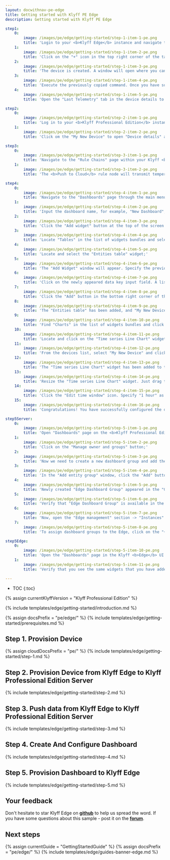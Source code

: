 ```yaml
---
layout: docwithnav-pe-edge
title: Getting started with Klyff PE Edge
description: Getting started with Klyff PE Edge

step1:
    0:
        image: /images/pe/edge/getting-started/step-1-item-1-pe.png
        title: 'Login to your <b>Klyff Edge</b> instance and navigate to the "Entities" section -> "Devices" page;'
    1:
        image: /images/pe/edge/getting-started/step-1-item-2-pe.png
        title: 'Click on the "+" icon in the top right corner of the table and select "Add new device". Enter a name for the device, for example, "My New Device". No other changes are required at this time. Click "Add" to create the device;'
    2:
        image: /images/pe/edge/getting-started/step-1-item-3-pe.png
        title: 'The device is created. A window will open where you can check the device&#39;s connection to Klyff Edge. Select the messaging protocol and your operating system. Install the necessary client tools and copy the command;'
    3:
        image: /images/pe/edge/getting-started/step-1-item-4-pe.png
        title: 'Execute the previously copied command. Once you have successfully published the "temperature" readings, the device state should be changed from "Inactive" to "Active" and you should see the published "temperature" readings. Now, close the connectivity window;'
    4:
        image: /images/pe/edge/getting-started/step-1-item-5-pe.png
        title: 'Open the "Last Telemetry" tab in the device details to check the received telemetry.'

step2:
    0:
        image: /images/pe/edge/getting-started/step-2-item-1-pe.png
        title: 'Log in to your <b>Klyff Professional Edition</b> instance and navigate to the "Devices" page. Confirm that the device "My New Device" has been created on the Klyff Community Edition cloud;'
    1:
        image: /images/pe/edge/getting-started/step-2-item-2-pe.png
        title: 'Click om the "My New Device" to open "Device details" and navigate to the "Relations" tab. Switch the direction from "From" to "To" to view the relation to the Edge that provisioned this device.'

step3:
    0:
        image: /images/pe/edge/getting-started/step-3-item-1-pe.png
        title: 'Navigate to the "Rule Chains" page within your Klyff <b>Edge</b> instance and open the "Edge Root Rule Chain".'
    1:
        image: /images/pe/edge/getting-started/step-3-item-2-pe.png
        title: 'The <b>Push to Cloud</b> rule node will transmit temperature time series data to the cloud once it has been stored in the local database.'

step4:
    0:
        image: /images/pe/edge/getting-started/step-4-item-1-pe.png
        title: 'Navigate to the "Dashboards" page through the main menu on the left of the screen. Then, click the "+" sign in the upper right corner of the screen, and select "Create new dashboard" from the drop-down menu;'
    1:
        image: /images/pe/edge/getting-started/step-4-item-2-pe.png
        title: 'Input the dashboard name, for example, "New Dashboard", and click "Add" to create the dashboard;'
    2:
        image: /images/pe/edge/getting-started/step-4-item-3-pe.png
        title: 'Click the "Add widget" button at the top of the screen or click the large "Add new widget" icon in the center of the screen (if this is your first widget on this dashboard);'
    3:
        image: /images/pe/edge/getting-started/step-4-item-4-pe.png
        title: 'Locate "Tables" in the list of widgets bundles and select this menu item;'
    4:
        image: /images/pe/edge/getting-started/step-4-item-5-pe.png
        title: 'Locate and select the "Entities table" widget;'
    5:
        image: /images/pe/edge/getting-started/step-4-item-6-pe.png
        title: 'The "Add Widget" window will appear. Specify the previously created device "My New Device" in the "Device" field. The “name” key has already been added to the “Columns” section, which is responsible for the column with the device name. You need to add another column that will display the value of the "temperature" key. To do this, click "Add column" to add a new field to enter the data key;'
    6:
        image: /images/pe/edge/getting-started/step-4-item-7-pe.png
        title: 'Click on the newly appeared data key input field. A list of available data keys will open. Select "temperature" data key;'
    7:
        image: /images/pe/edge/getting-started/step-4-item-8-pe.png
        title: 'Click the "Add" button in the bottom right corner of the widget to complete adding the widget;'
    8:
        image: /images/pe/edge/getting-started/step-4-item-9-pe.png
        title: 'The "Entities table" has been added, and "My New Device" is displayed in the list. Let&#39;s add another widget. Click the "Add widget" button;'
    9:
        image: /images/pe/edge/getting-started/step-4-item-10-pe.png
        title: 'Find "Charts" in the list of widgets bundles and click on this menu item;'
    10:
        image: /images/pe/edge/getting-started/step-4-item-11-pe.png
        title: 'Locate and click on the "Time series Line Chart" widget;'
    11:
        image: /images/pe/edge/getting-started/step-4-item-12-pe.png
        title: 'From the devices list, select "My New Device" and click "Add" button;'
    12:
        image: /images/pe/edge/getting-started/step-4-item-13-pe.png
        title: 'The "Time series Line Chart" widget has been added to the dashboard. Drag and Drop the "Time series Line Chart" widget to the top right corner of the dashboard;'
    13:
        image: /images/pe/edge/getting-started/step-4-item-14-pe.png
        title: 'Resize the "Time series Line Chart" widget. Just drag the bottom right corner of the widget;'
    14:
        image: /images/pe/edge/getting-started/step-4-item-15-pe.png
        title: 'Click the "Edit time window" icon. Specify "1 hour" as the time period and "None" as the "Data aggregation function". Click "Update" button. Apply all changes by clicking "Save" button in the upper right corner of the screen.'
    15:
        image: /images/pe/edge/getting-started/step-4-item-16-pe.png
        title: 'Congratulations! You have successfully configured the dashboard. Now, when you send a new telemetry reading, it will immediately appear in the table.'

step5Server:
    0:
        image: /images/pe/edge/getting-started/step-5-item-1-pe.png
        title: 'Open "Dashboards" page on the <b>Klyff Professional Edition</b> server. Click on the "Dashboard details" icon of the "New Dashboard" to view details;'
    1:
        image: /images/pe/edge/getting-started/step-5-item-2-pe.png
        title: 'Click on the "Manage owner and groups" button;'
    2:
        image: /images/pe/edge/getting-started/step-5-item-3-pe.png
        title: 'Now we need to create a new dashboard group and add the previously created dashboard to it. Enter a name for the new dashboard group (for example, "Edge Dashboard Group") in the "Groups" fields and click "Create a new one!" blue link;'
    3:
        image: /images/pe/edge/getting-started/step-5-item-4-pe.png
        title: 'In the "Add entity group" window, click the "Add" button to create new dashboard group;'
    4:
        image: /images/pe/edge/getting-started/step-5-item-5-pe.png
        title: 'Newly created "Edge Dashboard Group" appeared in the "Groups" field. Click the "Update" button;'
    5:
        image: /images/pe/edge/getting-started/step-5-item-6-pe.png
        title: 'Verify that "Edge Dashboard Group" is available in the "Groups" field;'
    6:
        image: /images/pe/edge/getting-started/step-5-item-7-pe.png
        title: 'Now, open the "Edge management" section -> "Instances" page. Click on the "Manage edge dashboard groups" icon of the edge instance to view dashboards that are already assigned to this Edge;'
    7:
        image: /images/pe/edge/getting-started/step-5-item-8-pe.png
        title: 'To assign dashboard groups to the Edge, click on the "+" icon and select "Edge Dashboard Group" from the list, and click "Assign" button. This dashboard group will be provisioned to the edge.'

step5Edge:
    0:
        image: /images/pe/edge/getting-started/step-5-item-10-pe.png
        title: 'Open the "Dashboards" page in the Klyff <b>Edge</b> UI. Open "My New Dashboard".'    
    1:
        image: /images/pe/edge/getting-started/step-5-item-11-pe.png
        title: 'Verify that you see the same widgets that you have added on the cloud and temperature readings from the device.'

---
```


* TOC
{:toc}

{% assign currentKlyffVersion = "Klyff Professional Edition" %}

{% include templates/edge/getting-started/introduction.md %}

{% assign docsPrefix = "pe/edge/" %}
{% include templates/edge/getting-started/prerequisites.md %}

## Step 1. Provision Device

{% assign cloudDocsPrefix = "pe/" %}
{% include templates/edge/getting-started/step-1.md %}

## Step 2. Provision Device from Klyff Edge to Klyff Professional Edition Server

{% include templates/edge/getting-started/step-2.md %}

## Step 3. Push data from Klyff Edge to Klyff Professional Edition Server

{% include templates/edge/getting-started/step-3.md %}

## Step 4. Create And Configure Dashboard

{% include templates/edge/getting-started/step-4.md %}

## Step 5. Provision Dashboard to Klyff Edge

{% include templates/edge/getting-started/step-5.md %}

## Your feedback

Don't hesitate to star Klyff Edge on **[github](https://github.com/thingsboard/thingsboard-edge)** to help us spread the word.
If you have some questions about this sample - post it on the **[forum](https://groups.google.com/forum/#!forum/thingsboard)**.
## Next steps

{% assign currentGuide = "GettingStartedGuide" %}
{% assign docsPrefix = "pe/edge/" %}
{% include templates/edge/guides-banner-edge.md %}